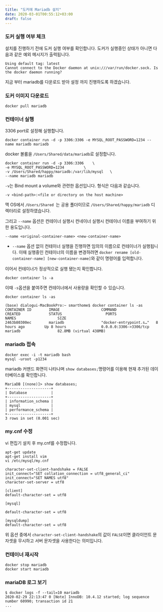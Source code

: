 ```yaml
---
title: "도커에 Mariadb 설치"
date: 2020-03-01T00:55:12+03:00
draft: false
---
```




### 도커 실행 여부 체크

설치를 진행하기 전에 도커 실행 여부를 확인합니다. 도커가 실행중인 상태가 아니면 다음과 같은 예외 메시지가 출력됩니다.

```
Using default tag: latest
Cannot connect to the Docker daemon at unix:///var/run/docker.sock. Is the docker daemon running?
```

지금 부터 mariadb를 다운로드 받아 설정 까지 진행하도록 하겠습니다.



### 도커 이미지 다운로드

```
docker pull mariadb
```



### 컨테이너 실행

3306 port로 설정해 실행합니다.

```
docker container run -d -p 3306:3306 -e MYSQL_ROOT_PASSWORD=1234 --name mariadb mariadb
```

docker 볼륨을 `/Users/Shared/data/mariadb`로 설정합니다.

```
docker container run -d -p 3306:3306 	\
-e MYSQL_ROOT_PASSWORD=1234 		\
-v /Users/Shared/happy/mariadb:/var/lib/mysql 	\
--name mariadb mariadb
```

`-v`는 Bind mount a volume와 관련한 옵션입니다. 형식은 다음과 같습니다.

```
-v <bind-path>:<file or directory on the host machine>
```

맥 OS에서 `/Users/Shared `는 공용 폴더이므로 `/Users/Shared/happy/mariadb` 디렉터리로 설정하였습니다.

그리고 `--name` 옵션은 컨테이너 실행시 컨네이너 실행시 컨테이너 이름을 부여하기 위한 용도입니다.

```
--name <original-container-name> <new-container-name>
```

* `--name` 옵션 없이 컨테이너 실행을 진행하면 임의의 이름으로 컨테이너가 실행됩니다. 이때 실행중인 컨테이너의 이름을 변경하려면 `docker rename [old-container-name] [new-container-name]`와 같이 명령어를 입력합니다.

이어서 컨테이너가 정상적으로 실행 됐는지 확인합니다.

```
docker container ls -a
```

이때 `-s`옵션을 붙여주면 컨테이너에서 사용량을 확인할 수 있습니다.

```
docker container ls -as
```

```
(base) dialogui-MacBookPro:~ smarthome$ docker container ls -as
CONTAINER ID        IMAGE                   COMMAND                  CREATED             STATUS                    PORTS                    NAMES                   SIZE
2463b80300ec        mariadb                 "docker-entrypoint.s…"   8 hours ago         Up 8 hours                0.0.0.0:3306->3306/tcp   mariadb                 82.8MB (virtual 438MB)
```



### mariadb 접속

```
docker exec -i -t mariadb bash 
mysql -uroot -p1234
```

mariadb 커맨드 화면이 나타나며 `show databases;`명령어를 이용해 현재 추가된 데이터베이스를 확인합니다.

```
MariaDB [(none)]> show databases;
+--------------------+
| Database           |
+--------------------+
| information_schema |
| mysql              |
| performance_schema |
+--------------------+
3 rows in set (0.001 sec)
```



### my.cnf 수정

vi 편집기 설치 후 my.cnf를 수정합니다.

```
apt-get update
apt-get install vim 
vi /etc/mysql/my.cnf 
```

```
character-set-client-handshake = FALSE
init_connect="SET collation_connection = utf8_general_ci"
init_connect="SET NAMES utf8"
character-set-server = utf8

[client]
default-character-set = utf8

[mysql]

default-character-set = utf8

[mysqldump]
default-character-set = utf8
```

위 옵션 중에서 `character-set-client-handshake`의 값이 `FALSE`이면 클라이언트 문자셋을 무시하고 서버 문자셋을 사용한다는 의미입니다.



### 컨테이너 재시작

```
docker stop mariadb
docker start mariadb
```



### mariaDB 로그 보기

```
$ docker logs -f --tail=10 mariadb
2020-02-29 22:13:47 0 [Note] InnoDB: 10.4.12 started; log sequence number 60990; transaction id 21
...
```

